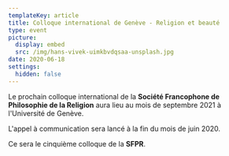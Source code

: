```yaml
---
templateKey: article
title: Colloque international de Genève - Religion et beauté
type: event
picture:
  display: embed
  src: /img/hans-vivek-uimkbvdqsaa-unsplash.jpg
date: 2020-06-18
settings:
  hidden: false
---
```

Le prochain colloque international de la **Société Francophone de Philosophie de la Religion** aura lieu au mois de septembre 2021 à l'Université de Genève.

L'appel à communication sera lancé à la fin du mois de juin 2020.

Ce sera le cinquième colloque de la **SFPR**.